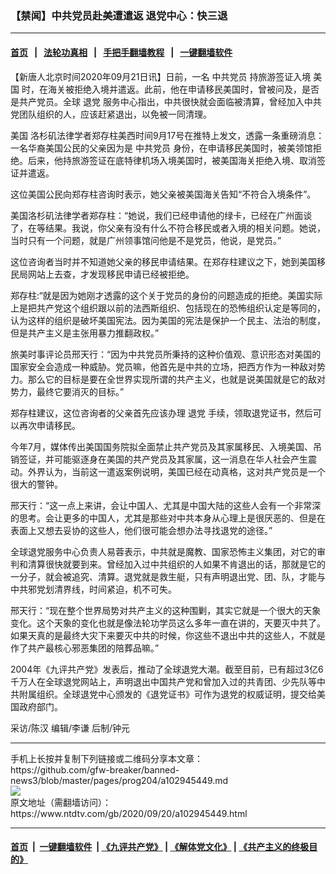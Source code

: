 ### 【禁闻】中共党员赴美遭遣返 退党中心：快三退
------------------------

#### [首页](https://github.com/gfw-breaker/banned-news3/blob/master/README.md) &nbsp;&nbsp;|&nbsp;&nbsp; [法轮功真相](https://github.com/begood0513/basic/blob/master/README.md)  &nbsp;&nbsp;|&nbsp;&nbsp; [手把手翻墙教程](https://github.com/gfw-breaker/guides/wiki)  &nbsp;&nbsp;|&nbsp;&nbsp; [一键翻墙软件](https://github.com/gfw-breaker/nogfw/blob/master/README.md)  



<div><div class="post_content" itemprop="articleBody">
 <p>
  【新唐人北京时间2020年09月21日讯】日前，一名
  <ok href="https://www.ntdtv.com/gb/中共党员.htm">
   中共党员
  </ok>
  持旅游签证入境
  <ok href="https://www.ntdtv.com/gb/美国.htm">
   美国
  </ok>
  时，在海关被拒绝入境并遣返。此前，他在申请移民美国时，曾被问及，是否是共产党员。全球
  <ok href="https://www.ntdtv.com/gb/退党.htm">
   退党
  </ok>
  服务中心指出，中共很快就会面临被清算，曾经加入中共党团队组织的人，应该赶紧退出，以免被一同清理。
 </p>
 <p>
  <ok href="https://www.ntdtv.com/gb/美国.htm">
   美国
  </ok>
  洛杉矶法律学者郑存柱美西时间9月17号在推特上发文，透露一条重磅消息：一名华裔美国公民的父亲因为是
  <ok href="https://www.ntdtv.com/gb/中共党员.htm">
   中共党员
  </ok>
  身份，在申请移民美国时，被美领馆拒绝。后来，他持旅游签证在底特律机场入境美国时，被美国海关拒绝入境、取消签证并遣返。
 </p>
 <p>
  这位美国公民向郑存柱咨询时表示，她父亲被美国海关告知“不符合入境条件”。
 </p>
 <p>
  美国洛杉矶法律学者郑存柱：“她说，我们已经申请他的绿卡，已经在广州面谈了，在等结果。我说，你父亲有没有什么不符合移民或者入境的相关问题。她说，当时只有一个问题，就是广州领事馆问他是不是党员，他说，是党员。”
 </p>
 <p>
  这位咨询者当时并不知道她父亲的移民申请结果。在郑存柱建议之下，她到美国移民局网站上去查，才发现移民申请已经被拒绝。
 </p>
 <p>
  郑存柱:“就是因为她刚才透露的这个关于党员的身份的问题造成的拒绝。美国实际上是把共产党这个组织跟以前的法西斯组织、包括现在的恐怖组织认定是等同的，认为这样的组织是破坏美国宪法。因为美国的宪法是保护一个民主、法治的制度，但是共产主义是主张用暴力推翻政权。”
 </p>
 <p>
  旅美时事评论员邢天行：“因为中共党员所秉持的这种价值观、意识形态对美国的国家安全会造成一种威胁。党员嘛，他首先是中共的立场，把西方作为一种敌对势力。那么它的目标是要在全世界实现所谓的共产主义，也就是说美国就是它的敌对势力，最终它要消灭的目标。”
 </p>
 <p>
  郑存柱建议，这位咨询者的父亲首先应该办理
  <ok href="https://www.ntdtv.com/gb/退党.htm">
   退党
  </ok>
  手续，领取退党证书，然后可以再次申请移民。
 </p>
 <p>
  今年7月，媒体传出美国国务院拟全面禁止共产党员及其家属移民、入境美国、吊销签证，并可能驱逐身在美国的共产党员及其家属，这一消息在华人社会产生震动。外界认为，当前这一遣返案例说明，美国已经在动真格，这对共产党员是一个很大的警钟。
 </p>
 <p>
  邢天行：“这一点上来讲，会让中国人、尤其是中国大陆的这些人会有一个非常深的思考。会让更多的中国人，尤其是那些对中共本身从心理上是很厌恶的、但是在表面上又想去妥协的这些人，他们很可能会想办法寻找退党的途径。”
 </p>
 <p>
  全球退党服务中心负责人易蓉表示，中共就是魔教、国家恐怖主义集团，对它的审判和清算很快就要到来。曾经加入过中共组织的人如果不肯退出的话，那就是它的一分子，就会被追究、清算。退党就是救生艇，只有声明退出党、团、队，才能与中共邪党划清界线，时间紧迫，机不可失。
 </p>
 <p>
  邢天行：“现在整个世界局势对共产主义的这种围剿，其实它就是一个很大的天象变化。这个天象的变化也就是像法轮功学员这么多年一直在讲的，天要灭中共了。如果天真的是最终大灾下来要灭中共的时候，你这些不退出中共的这些人，不就是作了共产最核心邪恶集团的陪葬品嘛。”
 </p>
 <p>
  2004年《九评共产党》发表后，推动了全球退党大潮。截至目前，已有超过3亿6千万人在全球退党网站上，声明退出中国共产党和曾加入过的共青团、少先队等中共附属组织。全球退党中心颁发的《退党证书》可作为退党的权威证明，提交给美国政府部门。
 </p>
 <p>
  采访/陈汉 编辑/李谦 后制/钟元
 </p>
 <div class="single_ad">
 </div>
</div>
</div>
<hr/>
手机上长按并复制下列链接或二维码分享本文章：<br/>
https://github.com/gfw-breaker/banned-news3/blob/master/pages/prog204/a102945449.md <br/>
<a href='https://github.com/gfw-breaker/banned-news3/blob/master/pages/prog204/a102945449.md'><img src='https://github.com/gfw-breaker/banned-news3/blob/master/pages/prog204/a102945449.md.png'/></a> <br/>
原文地址（需翻墙访问）：https://www.ntdtv.com/gb/2020/09/20/a102945449.html


------------------------
#### [首页](https://github.com/gfw-breaker/banned-news3/blob/master/README.md) &nbsp;|&nbsp; [一键翻墙软件](https://github.com/gfw-breaker/nogfw/blob/master/README.md) &nbsp;| [《九评共产党》](https://github.com/gfw-breaker/9ping.md/blob/master/README.md#九评之一评共产党是什么) | [《解体党文化》](https://github.com/gfw-breaker/jtdwh.md/blob/master/README.md) | [《共产主义的终极目的》](https://github.com/gfw-breaker/gczydzjmd.md/blob/master/README.md)


<img src='http://gfw-breaker.win/banned-news3/pages/prog204/a102945449.md' width='0px' height='0px'/>